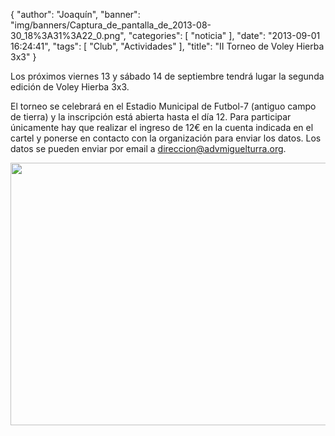 {
  "author": "Joaquín", 
  "banner": "img/banners/Captura_de_pantalla_de_2013-08-30_18%3A31%3A22_0.png", 
  "categories": [
    "noticia"
  ], 
  "date": "2013-09-01 16:24:41", 
  "tags": [
    "Club", 
    "Actividades"
  ], 
  "title": "II Torneo de Voley Hierba 3x3"
}

Los próximos viernes 13 y sábado 14 de septiembre tendrá lugar la segunda edición de Voley Hierba 3x3. 

El torneo se celebrará en el Estadio Municipal de Futbol-7 (antiguo campo de tierra) y la inscripción está abierta hasta el día 12. Para participar únicamente hay que realizar el ingreso de 12€ en la cuenta indicada en el cartel y ponerse en contacto con la organización para enviar los datos. Los datos se pueden enviar por email a direccion@advmiguelturra.org.

<center>
<img src="http://www.advmiguelturra.org/img/banners/Captura%20de%20pantalla%20de%202013-08-30%2018%3A31%3A22_0.png" height="420" width="600"/> </center>

